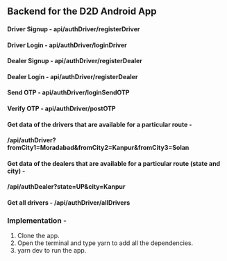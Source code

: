 ## Backend for the D2D Android App

#### Driver Signup - api/authDriver/registerDriver 
#### Driver Login - api/authDriver/loginDriver 
#### Dealer Signup - api/authDriver/registerDealer 
#### Dealer Login - api/authDriver/registerDealer
#### Send OTP - api/authDriver/loginSendOTP
#### Verify OTP - api/authDriver/postOTP


#### Get data of the drivers that are available for a particular route - 

#### /api/authDriver?fromCity1=Moradabad&fromCity2=Kanpur&fromCity3=Solan

#### Get data of the dealers that are available for a particular route (state and city) - 
#### /api/authDealer?state=UP&city=Kanpur

#### Get all drivers - /api/authDriver/allDrivers


### Implementation - 

1) Clone the app.
2) Open the terminal and type yarn to add all the dependencies.
3) yarn dev to run the app.

